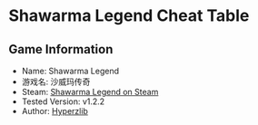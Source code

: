 # Shawarma Legend Cheat Table

## Game Information

* Name: Shawarma Legend
* 游戏名: 沙威玛传奇
* Steam: [Shawarma Legend on Steam](https://store.steampowered.com/app/3036080)
* Tested Version: v1.2.2
* Author: [Hyperzlib](https://github.com/hyperzlib)
